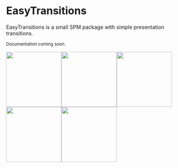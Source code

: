 # EasyTransitions

EasyTransitions is a small SPM package with simple presentation transitions.

<sub>Documentation coming soon.</sub>

<img src="https://i.imgur.com/kWRIZmr.gif" width="150"><img src="https://i.imgur.com/mSSv6iM.gif" width="150"><img src="https://i.imgur.com/n8M7I0K.gif" width="150"><img src="https://i.imgur.com/83uRH4L.gif" width="150"><img src="https://i.imgur.com/KWbs96g.gif" width="150">

